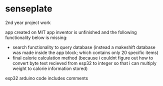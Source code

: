 # senseplate
2nd year project work

app created on MIT app inventor is unfinished and the following functionality  below is missing:
- search functionality to query database (instead a makeshift database was made inside the app block; which contains only 20 specific items)
- final calorie calculation method (because i couldnt figure out how to convert byte text recieved from esp32 to integer so that i can multiply weight to calorie information stored)

esp32 arduino code includes comments
